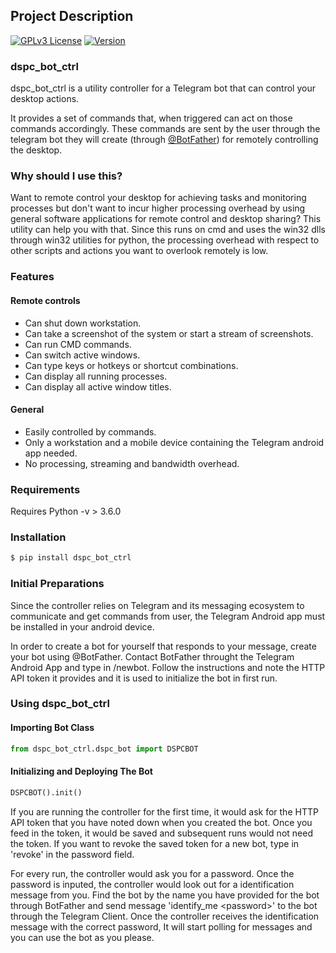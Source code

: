 ## Project Description

[![GPLv3 License](https://img.shields.io/badge/License-GPL%20v3-yellow.svg)](https://opensource.org/licenses/) [![Version](https://badge.fury.io/gh/tterb%2FHyde.svg)](https://badge.fury.io/gh/tterb%2FHyde)


### dspc_bot_ctrl

dspc_bot_ctrl is a utility controller for a Telegram bot that can control your desktop actions.

It provides a set of commands that, when triggered can act on those commands accordingly. These commands are sent by the user through the telegram bot they will create (through [ @BotFather](https://telegram.me/BotFather)) for remotely controlling the desktop.

### Why should I use this?

Want to remote control your desktop for achieving tasks and monitoring processes but don't want to incur higher processing overhead by using general software applications for remote control and desktop sharing? This utility can help you with that. Since this runs on cmd and uses the win32 dlls through win32 utilities for python, the processing overhead with respect to other scripts and actions you want to overlook remotely is low.

### Features

#### Remote controls
* Can shut down workstation.
* Can take a screenshot of the system or start a stream of screenshots.
* Can run CMD commands.
* Can switch active windows.
* Can type keys or hotkeys or shortcut combinations.
* Can display all running processes.
* Can display all active window titles.

#### General

* Easily controlled by commands.
* Only a workstation and a mobile device containing the Telegram android app needed.
* No processing, streaming and bandwidth overhead. 

### Requirements

Requires Python -v > 3.6.0 

### Installation

```python
$ pip install dspc_bot_ctrl
```

### Initial Preparations


Since the controller relies on Telegram and its messaging ecosystem to communicate and get commands from user, the Telegram Android app must be installed in your android device.

In order to create a bot for yourself that responds to your message, create your bot using @BotFather. Contact BotFather throught the Telegram Android App and type in /newbot. Follow the instructions and note the HTTP API token it provides and it is used to initialize the bot in first run.


### Using dspc_bot_ctrl


#### Importing Bot Class
```python
from dspc_bot_ctrl.dspc_bot import DSPCBOT
```
#### Initializing and Deploying The Bot

```python
DSPCBOT().init()
```

If you are running the controller for the first time, it would ask for the HTTP API token that you have noted down when you created the bot. Once you feed in the token, it would be saved and subsequent runs would not need the token. If you want to revoke the saved token for a new bot, type in 'revoke' in the password field.

For every run, the controller would ask you for a password. Once the password is inputed, the controller would look out for a identification message from you. Find the bot by the name you have provided for the bot through BotFather and send message  'identify_me <password\>' to the bot through the Telegram Client. Once the controller receives the identification message with the correct password, It will start polling for messages and you can use the bot as you please.
